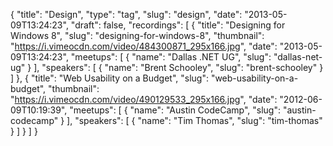 {
  "title": "Design",
  "type": "tag",
  "slug": "design",
  "date": "2013-05-09T13:24:23",
  "draft": false,
  "recordings": [
    {
      "title": "Designing for Windows 8",
      "slug": "designing-for-windows-8",
      "thumbnail": "https://i.vimeocdn.com/video/484300871_295x166.jpg",
      "date": "2013-05-09T13:24:23",
      "meetups": [
        {
          "name": "Dallas .NET UG",
          "slug": "dallas-net-ug"
        }
      ],
      "speakers": [
        {
          "name": "Brent Schooley",
          "slug": "brent-schooley"
        }
      ]
    },
    {
      "title": "Web Usability on a Budget",
      "slug": "web-usability-on-a-budget",
      "thumbnail": "https://i.vimeocdn.com/video/490129533_295x166.jpg",
      "date": "2012-06-09T10:19:39",
      "meetups": [
        {
          "name": "Austin CodeCamp",
          "slug": "austin-codecamp"
        }
      ],
      "speakers": [
        {
          "name": "Tim Thomas",
          "slug": "tim-thomas"
        }
      ]
    }
  ]
}